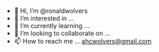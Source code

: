 - 👋 Hi, I’m @ronaldwolvers
- 👀 I’m interested in ...
- 🌱 I’m currently learning ...
- 💞️ I’m looking to collaborate on ...
- 📫 How to reach me ... ahcwolvers@gmail.com

<!---
ronaldwolvers/ronaldwolvers is a ✨ special ✨ repository because its `README.md` (this file) appears on your GitHub profile.
You can click the Preview link to take a look at your changes.
--->
